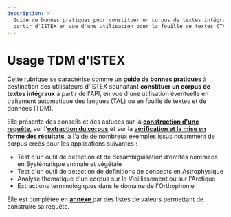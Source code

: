 ```yaml
---
description: >-
  Guide de bonnes pratiques pour constituer un corpus de textes intégraux à
  partir d'ISTEX en vue d'une utilisation pour la fouille de textes (TAL, TDM)
---
```


# Usage TDM d'ISTEX

Cette rubrique se caractérise comme un **guide de bonnes pratiques** à destination des utilisateurs d'ISTEX souhaitant **constituer un corpus de textes intégraux** à partir de l'API, en vue d'une utilisation éventuelle en traitement automatique des langues \(TAL\) ou en fouille de textes et de données \(TDM\).

Elle présente des conseils et des astuces sur la [**construction d'une requête**](requetage/), sur l'[**extraction du corpus**](extraction/) et sur la [**vérification et la mise en forme des résultats**](verification/), à l'aide de nombreux exemples issus notamment de corpus créés pour les applications suivantes :

* Test d'un outil de détection et de désambiguïsation d’entités nommées en Systématique animale et végétale
* Test d'un outil de détection de définitions de concepts en Astrophysique
* Analyse thématique d'un corpus sur le Vieillissement ou sur l'Arctique
* Extractions terminologiques dans le domaine de l'Orthophonie

Elle est complétée en [**annexe** ](annexes/)par des listes de valeurs permettant de construire sa requête. 

